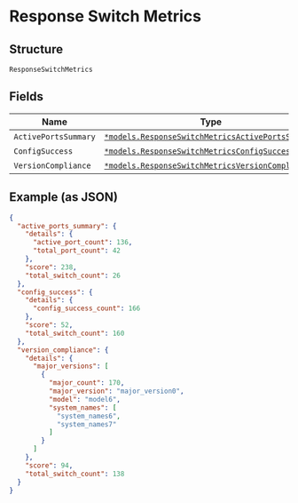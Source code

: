 
# Response Switch Metrics

## Structure

`ResponseSwitchMetrics`

## Fields

| Name | Type | Tags | Description |
|  --- | --- | --- | --- |
| `ActivePortsSummary` | [`*models.ResponseSwitchMetricsActivePortsSummary`](../../doc/models/response-switch-metrics-active-ports-summary.md) | Optional | - |
| `ConfigSuccess` | [`*models.ResponseSwitchMetricsConfigSuccess`](../../doc/models/response-switch-metrics-config-success.md) | Optional | - |
| `VersionCompliance` | [`*models.ResponseSwitchMetricsVersionCompliance`](../../doc/models/response-switch-metrics-version-compliance.md) | Optional | - |

## Example (as JSON)

```json
{
  "active_ports_summary": {
    "details": {
      "active_port_count": 136,
      "total_port_count": 42
    },
    "score": 238,
    "total_switch_count": 26
  },
  "config_success": {
    "details": {
      "config_success_count": 166
    },
    "score": 52,
    "total_switch_count": 160
  },
  "version_compliance": {
    "details": {
      "major_versions": [
        {
          "major_count": 170,
          "major_version": "major_version0",
          "model": "model6",
          "system_names": [
            "system_names6",
            "system_names7"
          ]
        }
      ]
    },
    "score": 94,
    "total_switch_count": 138
  }
}
```

